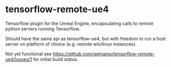 # tensorflow-remote-ue4
Tensorflow plugin for the Unreal Engine, encapsulating calls to remote python servers running Tensorflow.

Should have the same api as tensorflow-ue4, but with freedom to run a host server on platform of choice (e.g. remote win/linux instances).

Not yet functional see https://github.com/getnamo/tensorflow-remote-ue4/issues/1 for initial build status.
